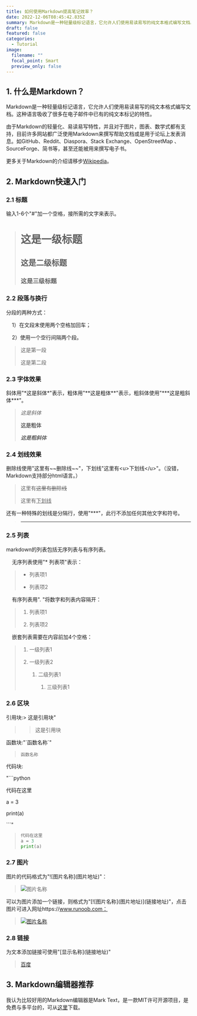 ```yaml
---
title: 如何使用Markdown提高笔记效率？
date: 2022-12-06T08:45:42.835Z
summary: Markdown是一种轻量级标记语言，它允许人们使用易读易写的纯文本格式编写文档。这种语言吸收了很多在电子邮件中已有的纯文本标记的特性。
draft: false
featured: false
categories:
  - Tutorial
image:
  filename: ""
  focal_point: Smart
  preview_only: false
---
```

## 1. 什么是Markdown？

Markdown是一种轻量级标记语言，它允许人们使用易读易写的纯文本格式编写文档。这种语言吸收了很多在电子邮件中已有的纯文本标记的特性。

由于Markdown的轻量化、易读易写特性，并且对于图片，图表、数学式都有支持，目前许多网站都广泛使用Markdown来撰写帮助文档或是用于论坛上发表消息。如GitHub、Reddit、Diaspora、Stack Exchange、OpenStreetMap 、SourceForge、简书等，甚至还能被用来撰写电子书。

更多关于Markdown的介绍请移步[Wikipedia](https://zh.wikipedia.org/wiki/Markdown)。

## 2. Markdown快速入门

### 2.1 标题

输入1-6个"#"加一个空格，接所需的文字来表示。

> # 这是一级标题
> 
> ## 这是二级标题
> 
> ### 这是三级标题

### 2.2 段落与换行

分段的两种方式：

    1）在文段末使用两个空格加回车；

    2）使用一个空行间隔两个段。

> 这是第一段
> 
> 这是第二段

### 2.3 字体效果

斜体用"\*这是斜体\*"表示，粗体用"\*\*这是粗体\*\*"表示，粗斜体使用"\*\*\*这是粗斜体\*\*\*"。

> *这是斜体*
> 
> **这是粗体**
> 
> ***这是粗斜体***

### 2.4 划线效果

删除线使用"这里有\~\~删除线\~\~"，下划线"这里有\<u\>下划线\</u\>"。（没错，Markdown支持部分html语言。）

> 这里有~~这里有删除线~~
> 
> 这里有<u>下划线</u>

还有一种特殊的划线是分隔行，使用"\*\*\*"，此行不添加任何其他文字和符号。

> ---

### 2.5 列表

markdown的列表包括无序列表与有序列表。

    无序列表使用"\* 列表项"表示：

> - 列表项1
>   
> - 列表项2

    有序列表用". "将数字和列表内容隔开：

> 1. 列表项1
>   
> 2. 列表项2

    嵌套列表需要在内容前加4个空格：

> 1. 一级列表1
>   
> 2. 一级列表2
>   
>     1. 二级列表1
>     
>        1. 三级列表1

### 2.6 区块

引用块\:\> 这是引用块"
> > 这是引用块

函数块\:"\`函数名称\`"
> `函数名称`

代码块﻿\:

"\`\`\`python

代码在这里

a = 3

print(a)

\`\`\`"
> ```python
> 代码在这里
> a = 3
> print(a)
> ```


### 2.7 图片

图片的代码格式为"\!\[图片名称\]\(图片地址\)"：

> ![图片名称](https://static.runoob.com/images/runoob-logo.png)

可以为图片添加一个链接，则格式为"\[\!\[图片名称\]\(图片地址\)\]\(链接地址\)"，点击图片可进入网址https://www.runoob.com：

> [![图片名称](http://static.runoob.com/images/runoob-logo.png)](https://www.runobb.com)

### 2.8 链接

为文本添加链接可使用"\[显示名称\]\(链接地址\)"

> [百度](https://www.baidu.com)

## 3. Markdown编辑器推荐

我认为比较好用的Markdown编辑器是Mark Text，是一款MIT许可开源项目，是免费与多平台的，可从[这里](https://github.com/marktext/marktext)下载。